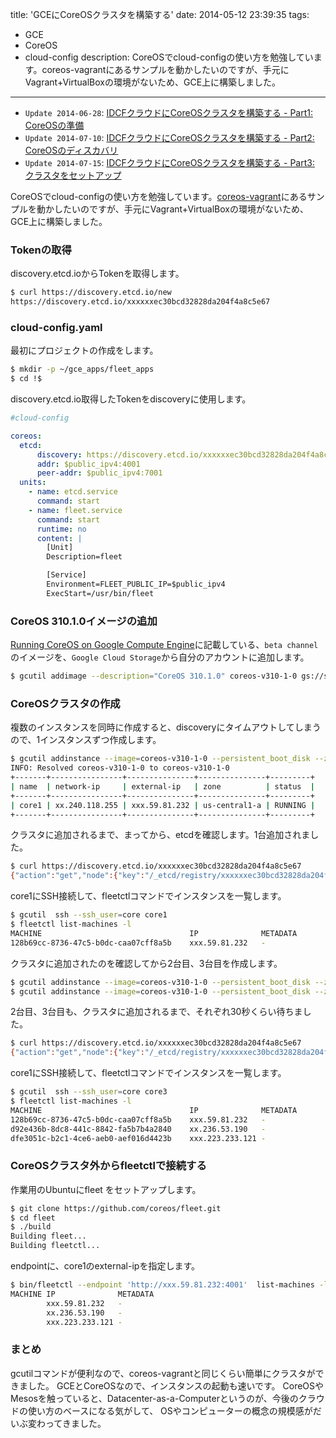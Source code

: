 title: 'GCEにCoreOSクラスタを構築する'
date: 2014-05-12 23:39:35
tags:
 - GCE
 - CoreOS
 - cloud-config
description: CoreOSでcloud-configの使い方を勉強しています。coreos-vagrantにあるサンプルを動かしたいのですが、手元にVagrant+VirtualBoxの環境がないため、GCE上に構築しました。
---

* `Update 2014-06-28`: [IDCFクラウドにCoreOSクラスタを構築する - Part1: CoreOSの準備](/2014/06/28/idcf-coreos-cluster)
* `Update 2014-07-10`: [IDCFクラウドにCoreOSクラスタを構築する - Part2: CoreOSのディスカバリ](/2014/07/10/idcf-coreos-cluster-discovery)
* `Update 2014-07-15`: [IDCFクラウドにCoreOSクラスタを構築する - Part3: クラスタをセットアップ](/2014/07/15/idcf-coreos-cluster-setting-up)


CoreOSでcloud-configの使い方を勉強しています。[coreos-vagrant](https://github.com/coreos/coreos-vagrant)にあるサンプルを動かしたいのですが、手元にVagrant+VirtualBoxの環境がないため、GCE上に構築しました。


<!-- more -->

### Tokenの取得
discovery.etcd.ioからTokenを取得します。

``` bash
$ curl https://discovery.etcd.io/new
https://discovery.etcd.io/xxxxxxec30bcd32828da204f4a8c5e67
```

### cloud-config.yaml
最初にプロジェクトの作成をします。

``` bash
$ mkdir -p ~/gce_apps/fleet_apps
$ cd !$
```
discovery.etcd.io取得したTokenをdiscoveryに使用します。

``` yaml ~/gce_apps/fleet_apps/cloud-config.yaml
#cloud-config

coreos:
  etcd:
      discovery: https://discovery.etcd.io/xxxxxxec30bcd32828da204f4a8c5e67
      addr: $public_ipv4:4001
      peer-addr: $public_ipv4:7001
  units:
    - name: etcd.service
      command: start
    - name: fleet.service
      command: start
      runtime: no
      content: |
        [Unit]
        Description=fleet

        [Service]
        Environment=FLEET_PUBLIC_IP=$public_ipv4
        ExecStart=/usr/bin/fleet
```

### CoreOS 310.1.0イメージの追加

[Running CoreOS on Google Compute Engine](http://coreos.com/docs/running-coreos/cloud-providers/google-compute-engine/)に記載している、`beta channel`のイメージを、`Google Cloud Storage`から自分のアカウントに追加します。
``` bash
$ gcutil addimage --description="CoreOS 310.1.0" coreos-v310-1-0 gs://storage.core-os.net/coreos/amd64-usr/beta/coreos_production_gce.tar.gz
```

### CoreOSクラスタの作成
複数のインスタンスを同時に作成すると、discoveryにタイムアウトしてしまうので、1インスタンスずつ作成します。

``` bash
$ gcutil addinstance --image=coreos-v310-1-0 --persistent_boot_disk --zone=us-central1-a --machine_type=n1-standard-1 --metadata_from_file=user-data:cloud-config.yaml core1
INFO: Resolved coreos-v310-1-0 to coreos-v310-1-0
+-------+----------------+---------------+---------------+---------+
| name  | network-ip     | external-ip   | zone          | status  |
+-------+----------------+---------------+---------------+---------+
| core1 | xx.240.118.255 | xxx.59.81.232 | us-central1-a | RUNNING |
+-------+----------------+---------------+---------------+---------+
```

クラスタに追加されるまで、まってから、etcdを確認します。1台追加されました。

``` bash
$ curl https://discovery.etcd.io/xxxxxxec30bcd32828da204f4a8c5e67
{"action":"get","node":{"key":"/_etcd/registry/xxxxxxec30bcd32828da204f4a8c5e67","dir":true,"nodes":[{"key":"/_etcd/registry/xxxxxxec30bcd32828da204f4a8c5e67/179b2d980b774f42a58c7b9692215cbe","value":"http://xxx.59.81.232:7001","expiration":"2014-05-19T14:22:25.280367915Z","ttl":604752,"modifiedIndex":16671994,"createdIndex":16671994}],"modifiedIndex":16671508,"createdIndex":16671508}}
```

core1にSSH接続して、fleetctlコマンドでインスタンスを一覧します。

``` bash
$ gcutil  ssh --ssh_user=core core1
$ fleetctl list-machines -l
MACHINE                                 IP              METADATA
128b69cc-8736-47c5-b0dc-caa07cff8a5b    xxx.59.81.232   -
```

クラスタに追加されたのを確認してから2台目、3台目を作成します。

``` bash
$ gcutil addinstance --image=coreos-v310-1-0 --persistent_boot_disk --zone=us-central1-a --machine_type=n1-standard-1 --metadata_from_file=user-data:cloud-config.yaml core2
$ gcutil addinstance --image=coreos-v310-1-0 --persistent_boot_disk --zone=us-central1-a --machine_type=n1-standard-1 --metadata_from_file=user-data:cloud-config.yaml core3
```

2台目、3台目も、クラスタに追加されるまで、それぞれ30秒くらい待ちました。

``` bash
$ curl https://discovery.etcd.io/xxxxxxec30bcd32828da204f4a8c5e67
{"action":"get","node":{"key":"/_etcd/registry/xxxxxxec30bcd32828da204f4a8c5e67","dir":true,"nodes":[{"key":"/_etcd/registry/xxxxxxec30bcd32828da204f4a8c5e67/179b2d980b774f42a58c7b9692215cbe","value":"http://xxx.59.81.232:7001","expiration":"2014-05-19T14:22:25.280367915Z","ttl":604271,"modifiedIndex":16671994,"createdIndex":16671994},{"key":"/_etcd/registry/xxxxxxec30bcd32828da204f4a8c5e67/43e2ad871a5c4bab95acfecda888627e","value":"http://xx.236.53.190:7001","expiration":"2014-05-19T14:28:22.683998037Z","ttl":604628,"modifiedIndex":16673607,"createdIndex":16673607},{"key":"/_etcd/registry/xxxxxxec30bcd32828da204f4a8c5e67/5f8680b47fa548d09a7403fa7f47567a","value":"http://xxx.223.233.121:7001","expiration":"2014-05-19T14:31:03.329011319Z","ttl":604789,"modifiedIndex":16674330,"createdIndex":16674330}],"modifiedIndex":16671508,"createdIndex":16671508}}
```

core1にSSH接続して、fleetctlコマンドでインスタンスを一覧します。

``` bash
$ gcutil  ssh --ssh_user=core core3
$ fleetctl list-machines -l
MACHINE                                 IP              METADATA
128b69cc-8736-47c5-b0dc-caa07cff8a5b    xxx.59.81.232   -
d92e436b-8dc8-441c-8842-fa5b7b4a2840    xx.236.53.190   -
dfe3051c-b2c1-4ce6-aeb0-aef016d4423b    xxx.223.233.121 -
```

### CoreOSクラスタ外からfleetctlで接続する
作業用のUbuntuにfleet をセットアップします。

``` bash
$ git clone https://github.com/coreos/fleet.git
$ cd fleet
$ ./build
Building fleet...
Building fleetctl...
```
endpointに、core1のexternal-ipを指定します。

``` bash
$ bin/fleetctl --endpoint 'http://xxx.59.81.232:4001'  list-machines -l
MACHINE IP              METADATA
        xxx.59.81.232   -
        xx.236.53.190   -
        xxx.223.233.121 -
```

### まとめ
gcutilコマンドが便利なので、coreos-vagrantと同じくらい簡単にクラスタができました。
GCEとCoreOSなので、インスタンスの起動も速いです。
CoreOSやMesosを触っていると、Datacenter-as-a-Computerというのが、今後のクラウドの使い方のベースになる気がして、
OSやコンピューターの概念の規模感がだいぶ変わってきました。

